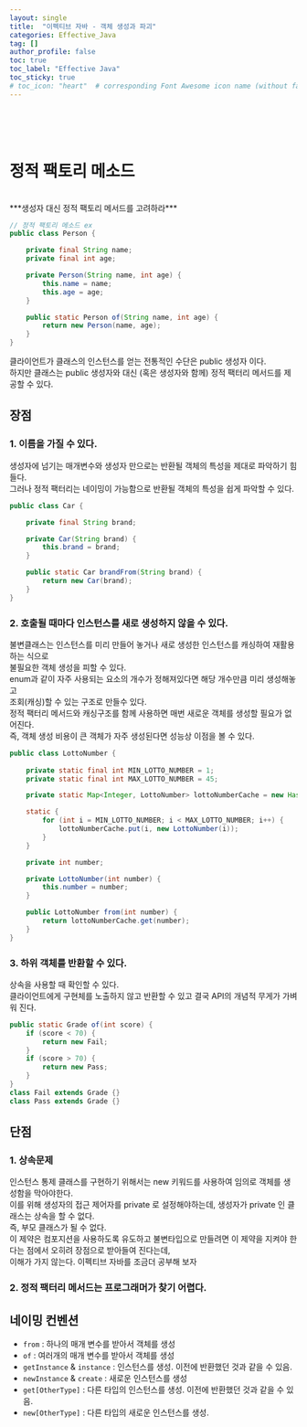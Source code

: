 ```yaml
---
layout: single
title:  "이펙티브 자바 - 객체 생성과 파괴"
categories: Effective_Java
tag: []
author_profile: false
toc: true
toc_label: "Effective Java"
toc_sticky: true
# toc_icon: "heart"  # corresponding Font Awesome icon name (without fa prefix)
---
```

<br><br><br>


# 정적 팩토리 메소드
<br>
***생성자 대신 정적 팩토리 메서드를 고려하라***

```java
// 정적 팩토리 메소드 ex
public class Person {

    private final String name;
    private final int age;

    private Person(String name, int age) {
        this.name = name;
        this.age = age;
    }

    public static Person of(String name, int age) {
        return new Person(name, age);
    }
}
```
클라이언트가 클래스의 인스턴스를 얻는 전통적인 수단은 public 생성자 이다.
<br>
하지만 클래스는 public 생성자와 대신 (혹은 생성자와 함께) 정적 팩터리 메서드를 제공할 수 있다.
<br>

## 장점
### 1. 이름을 가질 수 있다.

생성자에 넘기는 매개변수와 생성자 만으로는 반환될 객체의 특성을 제대로 파악하기 힘들다.
<br>
그러나 정적 팩터리는 네이밍이 가능함으로 반환될 객체의 특성을 쉽게 파악할 수 있다.

```java
public class Car {

    private final String brand;

    private Car(String brand) {
        this.brand = brand;
    }

    public static Car brandFrom(String brand) {
        return new Car(brand);
    }
}
```

### 2. 호출될 때마다 인스턴스를 새로 생성하지 않을 수 있다.
불변클래스는 인스턴스를 미리 만들어 놓거나 새로 생성한 인스턴스를 캐싱하여 재활용하는 식으로 
<br>
불필요한 객체 생성을 피할 수 있다.
<br>
enum과 같이 자주 사용되는 요소의 개수가 정해져있다면 해당 개수만큼 미리 생성해놓고 
<br>
조회(캐싱)할 수 있는 구조로 만들수 있다.
<br>
정적 팩터리 메서드와 캐싱구조를 함께 사용하면 매번 새로운 객체를 생성할 필요가 없어진다.
<br>
즉, 객체 생성 비용이 큰 객체가 자주 생성된다면 성능상 이점을 볼 수 있다.

```java
public class LottoNumber {
    
    private static final int MIN_LOTTO_NUMBER = 1;
    private static final int MAX_LOTTO_NUMBER = 45;

    private static Map<Integer, LottoNumber> lottoNumberCache = new HashMap<>();

    static {
        for (int i = MIN_LOTTO_NUMBER; i < MAX_LOTTO_NUMBER; i++) {
            lottoNumberCache.put(i, new LottoNumber(i));
        }
    }

    private int number;

    private LottoNumber(int number) {
        this.number = number;
    }

    public LottoNumber from(int number) {
        return lottoNumberCache.get(number);
    }
}
```

### 3. 하위 객체를 반환할 수 있다.
상속을 사용할 때 확인할 수 있다.
<br>
클라이언트에게 구현체를 노출하지 않고 반환할 수 있고 결국 API의 개념적 무게가 가벼워 진다.

```java
public static Grade of(int score) {
    if (score < 70) {
        return new Fail;
    }
    if (score > 70) {
        return new Pass;
    }
}
class Fail extends Grade {}
class Pass extends Grade {}
```

## 단점
### 1. 상속문제
인스턴스 통제 클래스를 구현하기 위해서는 new 키워드를 사용하여 임의로 객체를 생성함을 막아야한다. 
<br>
이를 위해 생성자의 접근 제어자를 private 로 설정해야하는데, 생성자가 private 인 클래스는 상속을 할 수 없다. 
<br>
즉, 부모 클래스가 될 수 없다.
<br>
이 제약은 컴포지션을 사용하도록 유도하고 불변타입으로 만들려면 이 제약을 지켜야 한다는 점에서 오히려 장점으로
받아들여 진다는데, 
<br>
이해가 가지 않는다. 이펙티브 자바를 조금더 공부해 보자

### 2. 정적 팩터리 메서드는 프로그래머가 찾기 어렵다.

## 네이밍 컨벤션
* ```from``` : 하나의 매개 변수를 받아서 객체를 생성
* ```of``` : 여러개의 매개 변수를 받아서 객체를 생성
* ```getInstance``` & ```instance``` : 인스턴스를 생성. 이전에 반환했던 것과 같을 수 있음.
* ```newInstance``` & ```create``` : 새로운 인스턴스를 생성
* ```get[OtherType]``` : 다른 타입의 인스턴스를 생성. 이전에 반환했던 것과 같을 수 있음.
* ```new[OtherType]``` : 다른 타입의 새로운 인스턴스를 생성.

<br>
<br>
<br>
<br>